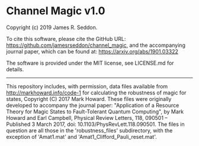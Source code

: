 Channel Magic v1.0
==================

Copyright (c) 2019 James R. Seddon.

To cite this software, please cite the GitHub URL: https://github.com/jamesrseddon/channel_magic,
and the accompanying journal paper, which can be found at: https://arxiv.org/abs/1901.03322

The software is provided under the MIT license, see LICENSE.md for details.

--------------------------------------

This repository includes, with permission, data files available from http://markhoward.info/code-1 for calculating the robustness of magic for states, Copyright (C) 2017 Mark Howard.  These files were originally developed to accompany the journal paper:
"Application of a Resource Theory for Magic States to Fault-Tolerant Quantum Computing", by Mark Howard and Earl Campbell, Physical Review Letters, 118, 090501 – Published 3 March 2017, doi: 10.1103/PhysRevLett.118.090501.
The files in question are all those in the 'robustness_files' subdirectory, with the exception of 'Amat1.mat' and 'Amat1_Clifford_Pauli_reset.mat'.
